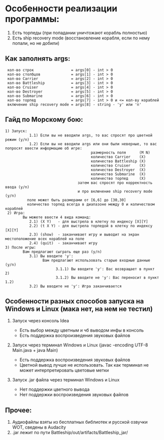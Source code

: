 # Особенности реализации программы:
  1) Есть торпеды (при попадании уничтожают корабль полностью)
  2) Есть ship recovery mode (восстановление корабля, если по нему попали, но не добили)


## Как заполнять args:
 ```
  кол-во строк                 = args[0] - int > 0
  кол-во столбцов              = args[1] - int > 0
  кол-во Carrier               = args[2] - int > 0
  кол-во Battleship            = args[3] - int > 0
  кол-во Cruiser               = args[4] - int > 0
  кол-во Destroyer             = args[5] - int > 0
  кол-во Submarine             = args[6] - int > 0
  кол-во торпед                = args[7] - int > 0 и <= кол-ву кораблей
  включение ship recovery mode = args[8] - string - 'y' или 'n'
```



## Гайд по Морскому бою:
``` 
1) Запуск:
           1.1) Если вы не вводили args, то вас спросят про цветной режим (y/n)
           1.2) Если вы не вводили args или они были неверные, то вас попросят ввести информацию об игре:
                                       размерность поля      (M N)
                                       количество Carrier    (X)
                                       количество Battleship (X)
                                       количество Cruiser    (X)
                                       количество Destroyer  (X)
                                       количество Submarine  (X)
                                       количество торпед     (X)
                                 затем вас спросят про корректность ввода (y/n)
                                 и про включение ship recovery mode (y/n)
          поле может быть размерами от [6,6] до [30,30]
          количество торпед всегда в диапазоне между 0 и количеством кораблей
 2) Игра:
        Вы можете ввести 4 вида команд:
           2.1) (X Y)   - для выстрела в клетку по индексу [X][Y]
           2.2) (t X Y) - для выстрела торпедой в клетку по индексу [X][Y]
           2.3) (show)  - заканчивает игру и выводит на экран местоположение всех кораблей на поле
           2.4) (quit)  - заканчивает игру
3) После игры:
        Вам предлагают сыграть еще раз (y/n)
           3.1) Вы вводите 'y':
                 Вам предлагают использовать старые входные данные (y/n)
                       3.1.1) Вы вводите 'y': Вас возвращает в пункт 2)
                       3.1.2) Вы вводите не 'y': Вас переносит в пункт 1.2)
           3.2) Вы вводите не 'y': Игра заканчивается 
 ```




## Особенности разных способов запуска на Windows и Linux (мака нет, на нем не тестил)
 1) Запуск через консоль Idea 
    * Есть выбор между цветным и чб выводом инфы в консоль
    * Есть поддержка воспроизведения звуковых файлов

 2) Запуск через терминал Windows и Linux (javac -encoding UTF-8 Main.java + java Main)
    * Есть поддержка воспроизведения звуковых файлов
    * Цветной вывод лучше не использовать. Так как терминал не может интерпретировать цветовые метки

 3) Запуск .jar файла через терминал Windows и Linux
    * Нет поддержки цветного вывода
    * Нет поддержки воспроизведения звуковых файлов

## Прочее:
 1) Аудиофайлы взяты из бесплатных библиотек и русской озвучки WOT, сведены в Audacity
 2) .jar лежит по пути Battleship/out/artifacts/Battleship_jar/
  







